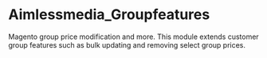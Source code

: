# Aimlessmedia_Groupfeatures
Magento group price modification and more. This module extends customer group features such as bulk updating and removing select group prices.
